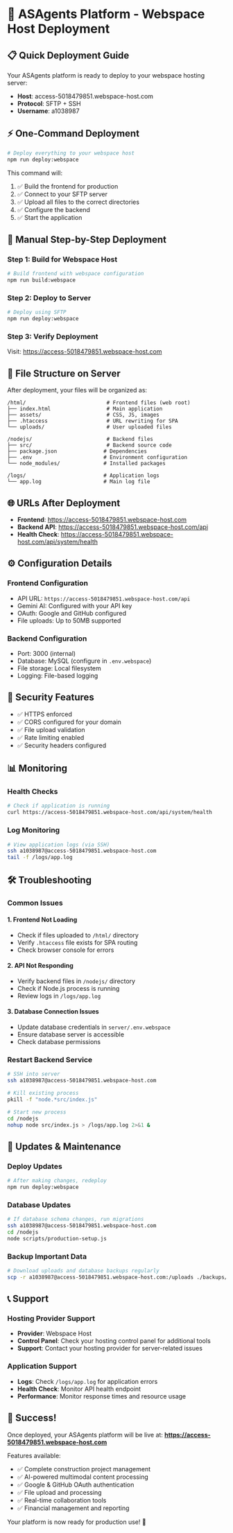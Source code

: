 # 🚀 ASAgents Platform - Webspace Host Deployment

## 📋 **Quick Deployment Guide**

Your ASAgents platform is ready to deploy to your webspace hosting server:
- **Host**: access-5018479851.webspace-host.com
- **Protocol**: SFTP + SSH
- **Username**: a1038987

## ⚡ **One-Command Deployment**

```bash
# Deploy everything to your webspace host
npm run deploy:webspace
```

This command will:
1. ✅ Build the frontend for production
2. ✅ Connect to your SFTP server
3. ✅ Upload all files to the correct directories
4. ✅ Configure the backend
5. ✅ Start the application

## 🔧 **Manual Step-by-Step Deployment**

### **Step 1: Build for Webspace Host**
```bash
# Build frontend with webspace configuration
npm run build:webspace
```

### **Step 2: Deploy to Server**
```bash
# Deploy using SFTP
npm run deploy:webspace
```

### **Step 3: Verify Deployment**
Visit: https://access-5018479851.webspace-host.com

## 📁 **File Structure on Server**

After deployment, your files will be organized as:

```
/html/                          # Frontend files (web root)
├── index.html                  # Main application
├── assets/                     # CSS, JS, images
├── .htaccess                   # URL rewriting for SPA
└── uploads/                    # User uploaded files

/nodejs/                        # Backend files
├── src/                        # Backend source code
├── package.json               # Dependencies
├── .env                       # Environment configuration
└── node_modules/              # Installed packages

/logs/                         # Application logs
└── app.log                    # Main log file
```

## 🌐 **URLs After Deployment**

- **Frontend**: https://access-5018479851.webspace-host.com
- **Backend API**: https://access-5018479851.webspace-host.com/api
- **Health Check**: https://access-5018479851.webspace-host.com/api/system/health

## ⚙️ **Configuration Details**

### **Frontend Configuration**
- API URL: `https://access-5018479851.webspace-host.com/api`
- Gemini AI: Configured with your API key
- OAuth: Google and GitHub configured
- File uploads: Up to 50MB supported

### **Backend Configuration**
- Port: 3000 (internal)
- Database: MySQL (configure in `.env.webspace`)
- File storage: Local filesystem
- Logging: File-based logging

## 🔐 **Security Features**

- ✅ HTTPS enforced
- ✅ CORS configured for your domain
- ✅ File upload validation
- ✅ Rate limiting enabled
- ✅ Security headers configured

## 📊 **Monitoring**

### **Health Checks**
```bash
# Check if application is running
curl https://access-5018479851.webspace-host.com/api/system/health
```

### **Log Monitoring**
```bash
# View application logs (via SSH)
ssh a1038987@access-5018479851.webspace-host.com
tail -f /logs/app.log
```

## 🛠️ **Troubleshooting**

### **Common Issues**

#### **1. Frontend Not Loading**
- Check if files uploaded to `/html/` directory
- Verify `.htaccess` file exists for SPA routing
- Check browser console for errors

#### **2. API Not Responding**
- Verify backend files in `/nodejs/` directory
- Check if Node.js process is running
- Review logs in `/logs/app.log`

#### **3. Database Connection Issues**
- Update database credentials in `server/.env.webspace`
- Ensure database server is accessible
- Check database permissions

### **Restart Backend Service**
```bash
# SSH into server
ssh a1038987@access-5018479851.webspace-host.com

# Kill existing process
pkill -f "node.*src/index.js"

# Start new process
cd /nodejs
nohup node src/index.js > /logs/app.log 2>&1 &
```

## 🔄 **Updates & Maintenance**

### **Deploy Updates**
```bash
# After making changes, redeploy
npm run deploy:webspace
```

### **Database Updates**
```bash
# If database schema changes, run migrations
ssh a1038987@access-5018479851.webspace-host.com
cd /nodejs
node scripts/production-setup.js
```

### **Backup Important Data**
```bash
# Download uploads and database backups regularly
scp -r a1038987@access-5018479851.webspace-host.com:/uploads ./backups/
```

## 📞 **Support**

### **Hosting Provider Support**
- **Provider**: Webspace Host
- **Control Panel**: Check your hosting control panel for additional tools
- **Support**: Contact your hosting provider for server-related issues

### **Application Support**
- **Logs**: Check `/logs/app.log` for application errors
- **Health Check**: Monitor API health endpoint
- **Performance**: Monitor response times and resource usage

## 🎉 **Success!**

Once deployed, your ASAgents platform will be live at:
**https://access-5018479851.webspace-host.com**

Features available:
- ✅ Complete construction project management
- ✅ AI-powered multimodal content processing
- ✅ Google & GitHub OAuth authentication
- ✅ File upload and processing
- ✅ Real-time collaboration tools
- ✅ Financial management and reporting

Your platform is now ready for production use! 🚀
